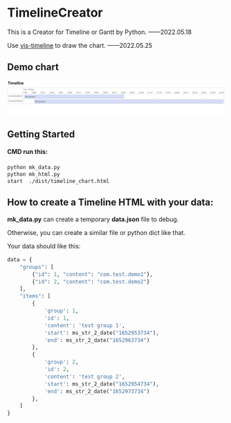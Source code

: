 # TimelineCreator
This is a Creator for Timeline or Gantt by Python. ——2022.05.18

Use [vis-timeline](https://github.com/visjs/vis-timeline) to draw the chart. ——2022.05.25

## Demo chart

![demo1](assets/demo1.png)

## Getting Started

#### CMD run this:

```shell
python mk_data.py
python mk_html.py
start  ./dist/timeline_chart.html
```

## How to create a Timeline HTML with your data:

**mk_data.py** can create a temporary **data.json** file to debug.

Otherwise, you can create a similar file or python dict like that.

Your data should like this:

```python
data = {
    "groups": [
        {"id": 1, "content": "com.test.demo1"},
        {"id": 2, "content": "com.test.demo2"}
    ],
    "items": [
        {
            'group': 1,
            'id': 1,
            'content': 'test group 1',
            'start': ms_str_2_date("1652953734"),
            'end': ms_str_2_date("1652963734")
        },
        {
            'group': 2,
            'id': 2,
            'content': 'test group 2',
            'start': ms_str_2_date("1652954734"),
            'end': ms_str_2_date("1652973734")
        },
    ]
}
```